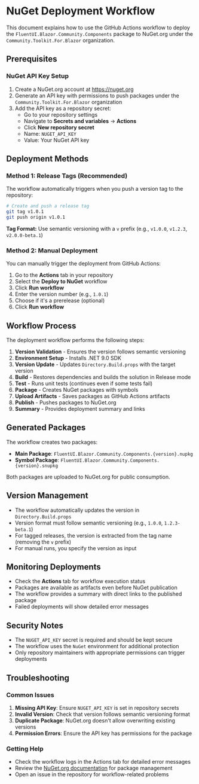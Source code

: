 # NuGet Deployment Workflow

This document explains how to use the GitHub Actions workflow to deploy the `FluentUI.Blazor.Community.Components` package to NuGet.org under the `Community.Toolkit.For.Blazor` organization.

## Prerequisites

### NuGet API Key Setup

1. Create a NuGet.org account at https://nuget.org
2. Generate an API key with permissions to push packages under the `Community.Toolkit.For.Blazor` organization
3. Add the API key as a repository secret:
   - Go to your repository settings
   - Navigate to **Secrets and variables** → **Actions**
   - Click **New repository secret**
   - Name: `NUGET_API_KEY`
   - Value: Your NuGet API key

## Deployment Methods

### Method 1: Release Tags (Recommended)

The workflow automatically triggers when you push a version tag to the repository:

```bash
# Create and push a release tag
git tag v1.0.1
git push origin v1.0.1
```

**Tag Format:** Use semantic versioning with a `v` prefix (e.g., `v1.0.0`, `v1.2.3`, `v2.0.0-beta.1`)

### Method 2: Manual Deployment

You can manually trigger the deployment from GitHub Actions:

1. Go to the **Actions** tab in your repository
2. Select the **Deploy to NuGet** workflow
3. Click **Run workflow**
4. Enter the version number (e.g., `1.0.1`)
5. Choose if it's a prerelease (optional)
6. Click **Run workflow**

## Workflow Process

The deployment workflow performs the following steps:

1. **Version Validation** - Ensures the version follows semantic versioning
2. **Environment Setup** - Installs .NET 9.0 SDK
3. **Version Update** - Updates `Directory.Build.props` with the target version
4. **Build** - Restores dependencies and builds the solution in Release mode
5. **Test** - Runs unit tests (continues even if some tests fail)
6. **Package** - Creates NuGet packages with symbols
7. **Upload Artifacts** - Saves packages as GitHub Actions artifacts
8. **Publish** - Pushes packages to NuGet.org
9. **Summary** - Provides deployment summary and links

## Generated Packages

The workflow creates two packages:

- **Main Package**: `FluentUI.Blazor.Community.Components.{version}.nupkg`
- **Symbol Package**: `FluentUI.Blazor.Community.Components.{version}.snupkg`

Both packages are uploaded to NuGet.org for public consumption.

## Version Management

- The workflow automatically updates the version in `Directory.Build.props`
- Version format must follow semantic versioning (e.g., `1.0.0`, `1.2.3-beta.1`)
- For tagged releases, the version is extracted from the tag name (removing the `v` prefix)
- For manual runs, you specify the version as input

## Monitoring Deployments

- Check the **Actions** tab for workflow execution status
- Packages are available as artifacts even before NuGet publication
- The workflow provides a summary with direct links to the published package
- Failed deployments will show detailed error messages

## Security Notes

- The `NUGET_API_KEY` secret is required and should be kept secure
- The workflow uses the `NuGet` environment for additional protection
- Only repository maintainers with appropriate permissions can trigger deployments

## Troubleshooting

### Common Issues

1. **Missing API Key**: Ensure `NUGET_API_KEY` is set in repository secrets
2. **Invalid Version**: Check that version follows semantic versioning format
3. **Duplicate Package**: NuGet.org doesn't allow overwriting existing versions
4. **Permission Errors**: Ensure the API key has permissions for the package

### Getting Help

- Check the workflow logs in the Actions tab for detailed error messages
- Review the [NuGet.org documentation](https://docs.microsoft.com/en-us/nuget/) for package management
- Open an issue in the repository for workflow-related problems